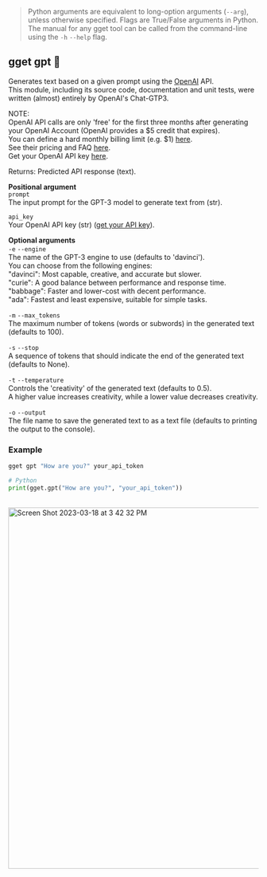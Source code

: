 > Python arguments are equivalent to long-option arguments (`--arg`), unless otherwise specified. Flags are True/False arguments in Python. The manual for any gget tool can be called from the command-line using the `-h` `--help` flag.  
## gget gpt 💬
Generates text based on a given prompt using the [OpenAI](https://openai.com/) API.  
This module, including its source code, documentation and unit tests, were written (almost) entirely by OpenAI's Chat-GTP3.  

NOTE:  
OpenAI API calls are only 'free' for the first three months after generating your OpenAI Account (OpenAI provides a $5 credit that expires).  
You can define a hard monthly billing limit (e.g. $1) [here](https://platform.openai.com/account/billing/limits).  
See their pricing and FAQ [here](https://openai.com/pricing).  
Get your OpenAI API key [here](https://platform.openai.com/account/api-keys).  

Returns: Predicted API response (text).  

**Positional argument**  
`prompt`  
The input prompt for the GPT-3 model to generate text from (str).  

`api_key`  
Your OpenAI API key (str) ([get your API key](https://platform.openai.com/account/api-keys)).  

**Optional arguments**  
`-e` `--engine`  
The name of the GPT-3 engine to use (defaults to 'davinci').  
You can choose from the following engines:  
    "davinci": Most capable, creative, and accurate but slower.  
    "curie": A good balance between performance and response time.  
    "babbage": Faster and lower-cost with decent performance.  
    "ada": Fastest and least expensive, suitable for simple tasks.  

`-m` `--max_tokens`   
The maximum number of tokens (words or subwords) in the generated text (defaults to 100).  

`-s` `--stop`   
A sequence of tokens that should indicate the end of the generated text (defaults to None).  

`-t` `--temperature`   
Controls the 'creativity' of the generated text (defaults to 0.5).  
A higher value increases creativity, while a lower value decreases creativity.  

`-o` `--output`   
The file name to save the generated text to as a text file (defaults to printing the output to the console).  
  
  
### Example
```bash
gget gpt "How are you?" your_api_token
```
```python
# Python
print(gget.gpt("How are you?", "your_api_token"))
```

<br>

<img width="725" alt="Screen Shot 2023-03-18 at 3 42 32 PM" src="https://user-images.githubusercontent.com/56094636/226143902-6fa2d0c7-7eea-4382-b1d2-df6c3f0d5fd5.png">

